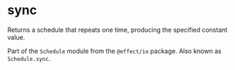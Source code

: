 # sync

Returns a schedule that repeats one time, producing the specified constant
value.

Part of the `Schedule` module from the `@effect/io` package. Also known as `Schedule.sync`.
